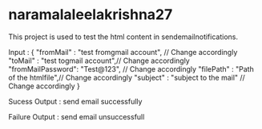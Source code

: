 # naramalaleelakrishna27
This project is used to test the html content in sendemailnotifications.

Input : 
{
    "fromMail" : "test fromgmail account", // Change accordingly
    "toMail" : "test togmail account",// Change accordingly
    "fromMailPassword": "Test@123", // Change accordingly
    "filePath" : "Path of the htmlfile",// Change accordingly
    "subject" : "subject to the mail" // Change accordingly
}

Sucess Output :
send email successfully

Failure Output :
send email unsuccessfull
